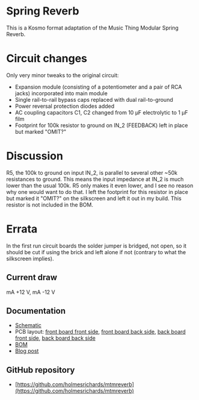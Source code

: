 # Spring Reverb

This is a Kosmo format adaptation of the Music Thing Modular Spring Reverb. 

# Circuit changes

Only very minor tweaks to the original circuit:

* Expansion module (consisting of a potentiometer and a pair of RCA jacks) incorporated into main module
* Single rail-to-rail bypass caps replaced with dual rail-to-ground
* Power reversal protection diodes added
* AC coupling capacitors C1, C2 changed from 10 µF electrolytic to 1 µF film
* Footprint for 100k resistor to ground on IN_2 (FEEDBACK) left in place but marked "OMIT?"

# Discussion

R5, the 100k to ground on input IN_2, is parallel to several other ~50k resistances to ground. This means the input impedance at IN_2 is much lower than the usual 100k. R5 only makes it even lower, and I see no reason why one would want to do that. I left the footprint for this resistor in place but marked it "OMIT?" on the silkscreen and left it out in my build. This resistor is not included in the BOM.

# Errata

In the first run circuit boards the solder jumper is bridged, not open, so it should be cut if using the brick and left alone if not (contrary to what the silkscreen implies). 

## Current draw
 mA +12 V,  mA -12 V

## Documentation

* [Schematic](Docs/springReverbRev2_schematic.pdf)
* PCB layout: [front board front side](Docs/Layout/springReverbRev2_FrontPCB/springReverbRev2_FrontPCB_front.svg), [front board back side](Docs/Layout/springReverbRev2_FrontPCB/springReverbRev2_FrontPCB_back.svg), [back board front side](Docs/Layout/springReverbRev2_BackPCB/springReverbRev2_BackPCB_front.svg), [back board back side](Docs/Layout/springReverbRev2_BackPCB/springReverbRev2_BackPCB_back.svg)
* [BOM](Docs/BOM/springReverbRev2_bom.md)
* [Blog post](https://analogoutputblog.wordpress.com/2023/05/06/spring-has-sprung/)

## GitHub repository

* [https://github.com/holmesrichards/mtmreverb](https://github.com/holmesrichards/mtmreverb)
